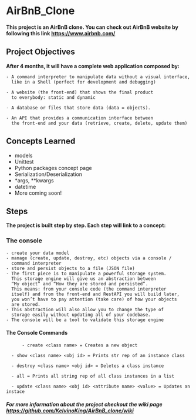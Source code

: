 # AirBnB_Clone

**This project is an AirBnB clone. You can check out AirBnB website
by following this link https://www.airbnb.com/**

## Project Objectives

**After 4 months, it will have a complete web application composed by:**

	- A command interpreter to manipulate data without a visual interface,
	  like in a Shell (perfect for development and debugging)

	- A website (the front-end) that shows the final product
	  to everybody: static and dynamic

	- A database or files that store data (data = objects).

	- An API that provides a communication interface between
	  the front-end and your data (retrieve, create, delete, update them)

## Concepts Learned
- models
- Unittest
- Python packages concept page
- Serialization/Deserialization
- *args, **kwargs
- datetime
- More coming soon!

## Steps
**The project is built step by step. Each step will link to a concept:**

### 	The console

	- create your data model
	- manage (create, update, destroy, etc) objects via a console /
	  command interpreter
	- store and persist objects to a file (JSON file)
	- The first piece is to manipulate a powerful storage system. 
	  This storage engine will give us an abstraction between 
	  “My object” and “How they are stored and persisted”. 
	  This means: from your console code (the command interpreter 
	  itself) and from the front-end and RestAPI you will build later,
	  you won’t have to pay attention (take care) of how your objects
	  are stored.
	- This abstraction will also allow you to change the type of 
	  storage easily without updating all of your codebase.
	- The console will be a tool to validate this storage engine

####     The Console Commands

          - create <class name> = Creates a new object

	  - show <class name> <obj id> = Prints str rep of an instance class

	  - destroy <class name> <obj id> = Deletes a class instance

	  - all = Prints all string rep of all class instances in a list

	  - update <class name> <obj id> <attribute name> <value> = Updates an instace


##### For more information about the project checkout the wiki page https://github.com/KelvinoKing/AirBnB_clone/wiki
